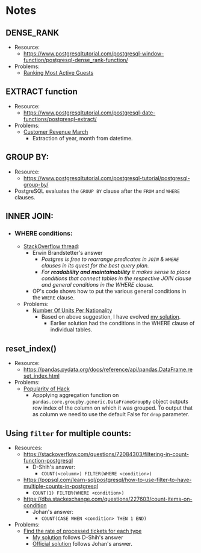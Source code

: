 # Notes

## DENSE_RANK
- Resource: 
    - https://www.postgresqltutorial.com/postgresql-window-function/postgresql-dense_rank-function/
- Problems: 
    - [Ranking Most Active Guests](../problems/README.md#id-10159-ranking-most-active-guests)

## EXTRACT function
- Resource:
    - https://www.postgresqltutorial.com/postgresql-date-functions/postgresql-extract/
- Problems:
    - [Customer Revenue March](../problems/README.md#id-9782-customer-revenue-in-march)
        - Extraction of year, month from datetime.

## GROUP BY:
- Resource:
    - https://www.postgresqltutorial.com/postgresql-tutorial/postgresql-group-by/
- PostgreSQL evaluates the ```GROUP BY``` clause after the ```FROM``` and ```WHERE``` clauses.

## INNER JOIN:
- ### WHERE conditions:
    - [StackOverflow thread](https://dba.stackexchange.com/questions/155972/postgres-join-conditions-vs-where-conditions):
        - Erwin Brandstetter's answer
            - *Postgres is free to rearrange predicates in ```JOIN``` & ```WHERE``` clauses in its quest for the best query plan.*
            - *For **readability and maintainability** it makes sense to place conditions that connect tables in the respective JOIN clause and general conditions in the WHERE clause.*
        - OP's code shows how to put the various general conditions in the ```WHERE``` clause.
    - Problems:
        - [Number Of Units Per Nationality](../problems/README.md#id-10156-number-of-units-per-nationality)
            - Based on above suggestion, I have evolved [my solution](../src/sql/units_per_nationality.sql).
                - Earlier solution had the conditions in the WHERE clause of individual tables.

## reset_index()
- Resource:
    - https://pandas.pydata.org/docs/reference/api/pandas.DataFrame.reset_index.html
- Problems:
    - [Popularity of Hack](../problems/README.md#id-10061-popularity-of-hack)
        - Appplying aggregation function on ```pandas.core.groupby.generic.DataFrameGroupBy``` object outputs row index of the column on which it was grouped. To output that as column we need to use the default False for ```drop``` parameter.

## Using ```filter``` for multiple counts:
- Resources:
    - https://stackoverflow.com/questions/72084303/filtering-in-count-function-postgresql
        - D-Shih's answer:
            - ```COUNT(<column>) FILTER(WHERE <condition>)```
    - https://popsql.com/learn-sql/postgresql/how-to-use-filter-to-have-multiple-counts-in-postgresql
        - ```COUNT(1) FILTER(WHERE <condition>)```
    - https://dba.stackexchange.com/questions/227603/count-items-on-condition
        - Johan's answer:
            - ```COUNT(CASE WHEN <condition> THEN 1 END) ```
- Problems:
    - [Find the rate of processed tickets for each type](../problems/README.md#id-9781-find-the-rate-of-processed-tickets-for-each-type)
        - [My solution](../src/sql/rate_processed_tickets_each_type.sql) follows D-Shih's answer
        - [Official solution](../src/sql/rate_processed_tickets_each_type_official_solution.sql) follows Johan's answer.
